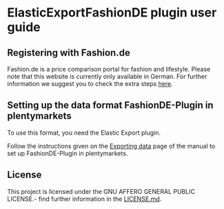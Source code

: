 
# ElasticExportFashionDE plugin user guide

<div class="container-toc"></div>

## Registering with Fashion.de

Fashion.de is a price comparison portal for fashion and lifestyle. Please note that this website is currently only available in German. For further information we suggest you to check the extra steps [here](http://www.fashion.de/shops/Fashion-Info/Partner-werden/).

## Setting up the data format FashionDE-Plugin in plentymarkets

To use this format, you need the Elastic Export plugin.

Follow the instructions given on the [Exporting data](https://www.plentymarkets.co.uk/manual/data-exchange/exporting-data/#4) page of the manual to set up FashionDE-Plugin in plentymarkets.

## License

This project is licensed under the GNU AFFERO GENERAL PUBLIC LICENSE.- find further information in the [LICENSE.md](https://github.com/plentymarkets/plugin-elastic-export-fashion-de/blob/master/LICENSE.md).
